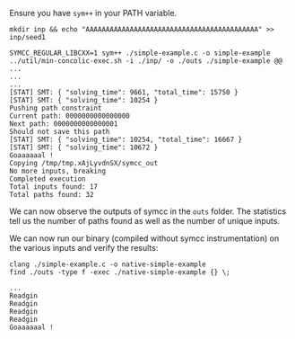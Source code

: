Ensure you have `sym++` in your PATH variable.

```
mkdir inp && echo "AAAAAAAAAAAAAAAAAAAAAAAAAAAAAAAAAAAAAAAAAAA" >> inp/seed1

SYMCC_REGULAR_LIBCXX=1 sym++ ./simple-example.c -o simple-example
../util/min-concolic-exec.sh -i ./inp/ -o ./outs ./simple-example @@
...
...
...
[STAT] SMT: { "solving_time": 9661, "total_time": 15750 }
[STAT] SMT: { "solving_time": 10254 }
Pushing path constraint
Current path: 0000000000000000
Next path: 0000000000000001
Should not save this path
[STAT] SMT: { "solving_time": 10254, "total_time": 16667 }
[STAT] SMT: { "solving_time": 10672 }
Goaaaaaal !
Copying /tmp/tmp.xAjLyvdnSX/symcc_out
No more inputs, breaking
Completed execution
Total inputs found: 17
Total paths found: 32
```

We can now observe the outputs of symcc in the `outs` folder. The statistics tell us the number of paths found as well as the number of unique inputs. 

We can now run our binary (compiled without symcc instrumentation) on the various inputs and verify the results:


```
clang ./simple-example.c -o native-simple-example
find ./outs -type f -exec ./native-simple-example {} \;

...
Readgin
Readgin
Readgin
Readgin
Goaaaaaal !

```
